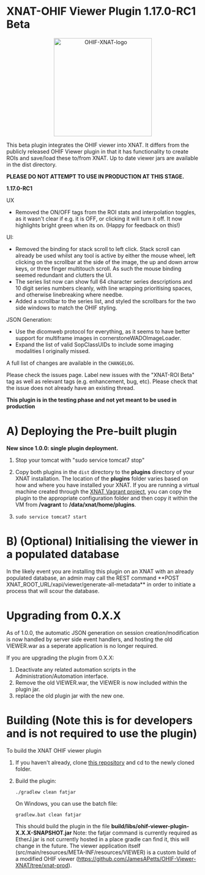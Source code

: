 # XNAT-OHIF Viewer Plugin 1.17.0-RC1 Beta

<p align="center">
  <img src="assets/Logo.png" width="256" title="OHIF-XNAT-logo">
</p>

This beta plugin integrates the OHIF viewer into XNAT. It differs from the publicly released OHIF Viewer plugin in that it has functionality to create ROIs and save/load these to/from XNAT.
Up to date viewer jars are available in the dist directory.

**PLEASE DO NOT ATTEMPT TO USE IN PRODUCTION AT THIS STAGE.**

**1.17.0-RC1**

UX

- Removed the ON/OFF tags from the ROI stats and interpolation toggles, as it wasn't clear if e.g. it is OFF, or clicking it will turn it off. It now highlights bright green when its on. (Happy for feedback on this!)

UI:

- Removed the binding for stack scroll to left click. Stack scroll can already be used whilst any tool is active by either the mouse wheel, left clicking on the scrollbar at the side of the image, the up and down arrow keys, or three finger multitouch scroll. As such the mouse binding seemed redundant and clutters the UI.
- The series list now can show full 64 character series descriptions and 10 digit series numbers cleanly, with line wrapping prioritising spaces, and otherwise linebreaking where needbe.
- Added a scrollbar to the series list, and styled the scrollbars for the two side windows to match the OHIF styling.

JSON Generation:

- Use the dicomweb protocol for everything, as it seems to have better support for multiframe images in cornerstoneWADOImageLoader.
- Expand the list of valid SopClassUIDs to include some imaging modalities I originally missed.

A full list of changes are available in the `CHANGELOG`.

Please check the issues page. Label new issues with the "XNAT-ROI Beta" tag as well as relevant tags (e.g. enhancement, bug, etc).
Please check that the issue does not already have an existing thread.

**This plugin is in the testing phase and not yet meant to be used in production**

# A) Deploying the Pre-built plugin

**New since 1.0.0: single plugin deployment.**

1. Stop your tomcat with "sudo service tomcat7 stop"

2. Copy both plugins in the `dist` directory to the **plugins** directory of your XNAT installation. The location of the
   **plugins** folder varies based on how and where you have installed your XNAT. If you are running
   a virtual machine created through the [XNAT Vagrant project](https://bitbucket/xnatdev/xnat-vagrant.git),
   you can copy the plugin to the appropriate configuration folder and then copy it within the VM from
   **/vagrant** to **/data/xnat/home/plugins**.

3. `sudo service tomcat7 start`

# B) (Optional) Initialising the viewer in a populated database

In the likely event you are installing this plugin on an XNAT with an already populated database, an admin may call the REST command \*\*POST XNAT_ROOT_URL/xapi/viewer/generate-all-metadata\*\* in order to initiate a process that will scour the database.

# Upgrading from 0.X.X

As of 1.0.0, the automatic JSON generation on session creation/modification is now handled by server side event handlers, and hosting the old VIEWER.war as a seperate application is no longer required.

If you are upgrading the plugin from 0.X.X:

1. Deactivate any related automation scripts in the Administration/Automation interface.
2. Remove the old VIEWER.war, the VIEWER is now included within the plugin jar.
3. replace the old plugin jar with the new one.

# Building (Note this is for developers and is not required to use the plugin)

To build the XNAT OHIF viewer plugin

1. If you haven't already, clone [this repository](https://bitbucket.org/xnatx/ohif-viewer-plugin.git) and cd to the newly cloned folder.

2. Build the plugin:

   `./gradlew clean fatjar`

   On Windows, you can use the batch file:

   `gradlew.bat clean fatjar`

   This should build the plugin in the file **build/libs/ohif-viewer-plugin-X.X.X-SNAPSHOT.jar**
   Note: the fatjar command is currently required as EtherJ.jar is not currently hosted in a place gradle can find it, this will change in the future.
   The viewer application itself (src/main/resources/META-INF/resources/VIEWER) is a custom build of a modified OHIF viewer (https://github.com/JamesAPetts/OHIF-Viewer-XNAT/tree/xnat-prod).
